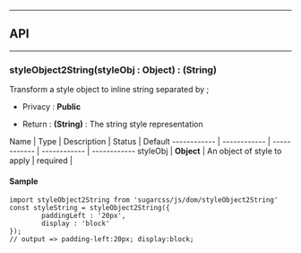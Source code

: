 


-----------------------------
## API
-----------------------------

### styleObject2String(styleObj : Object) : (String)
Transform a style object to inline string separated by ;

- Privacy : **Public**

- Return : **(String)** : The string style representation

Name | Type | Description | Status | Default
------------ | ------------ | ------------ | ------------ | ------------
styleObj | **Object** | An object of style to apply | required | 


#### Sample
```language-undefined
import styleObject2String from 'sugarcss/js/dom/styleObject2String'
const styleString = styleObject2String({
		paddingLeft : '20px',
		display : 'block'
});
// output => padding-left:20px; display:block;

```


